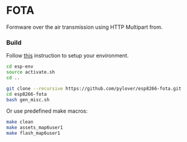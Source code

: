 # FOTA 
Formware over the air transmission using HTTP Multipart from. 



### Build

Follow [this](https://github.com/pylover/esp8266-env) instruction 
to setup your environment.


```bash
cd esp-env
source activate.sh
cd ..

git clone --recursive https://github.com/pylover/esp8266-fota.git
cd esp8266-fota 
bash gen_misc.sh
```

Or use predefined make macros:

```bash
make clean
make assets_map6user1
make flash_map6user1 

```
